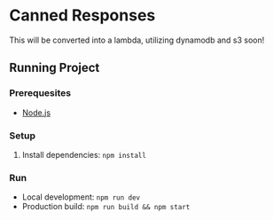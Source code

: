 # Canned Responses
This will be converted into a lambda, utilizing dynamodb and s3 soon! 

## Running Project

### Prerequesites
- [Node.js](https://nodejs.dev/)

### Setup
1. Install dependencies: `npm install`

### Run
- Local development: `npm run dev`
- Production build: `npm run build && npm start`

